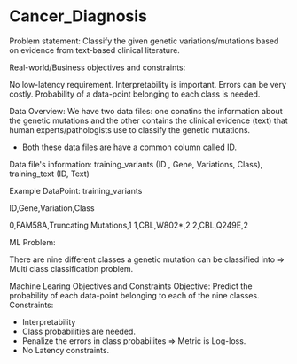 # Cancer_Diagnosis

Problem statement:  Classify the given genetic variations/mutations based on evidence from text-based clinical literature.


Real-world/Business objectives and constraints:

No low-latency requirement.
Interpretability is important.
Errors can be very costly.
Probability of a data-point belonging to each class is needed.

Data Overview:
We have two data files: one conatins the information about the genetic mutations and the other contains the clinical evidence (text) that  human experts/pathologists use to classify the genetic mutations. 
- Both these data files are have a common column called ID.

Data file's information:  training_variants (ID , Gene, Variations, Class), training_text (ID, Text)

Example DataPoint: training_variants

ID,Gene,Variation,Class

0,FAM58A,Truncating Mutations,1 
1,CBL,W802*,2 
2,CBL,Q249E,2 


ML Problem:

There are nine different classes a genetic mutation can be classified into => Multi class classification problem.

Machine Learing Objectives and Constraints
Objective: Predict the probability of each data-point belonging to each of the nine classes.
Constraints:
* Interpretability
* Class probabilities are needed.
* Penalize the errors in class probabilites => Metric is Log-loss.
* No Latency constraints.



